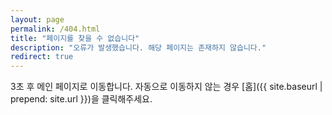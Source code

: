 ```yaml
---
layout: page
permalink: /404.html
title: "페이지를 찾을 수 없습니다"
description: "오류가 발생했습니다. 해당 페이지는 존재하지 않습니다."
redirect: true
---
```


3초 후 메인 페이지로 이동합니다. 자동으로 이동하지 않는 경우 [홈]({{ site.baseurl | prepend: site.url }})을 클릭해주세요.
